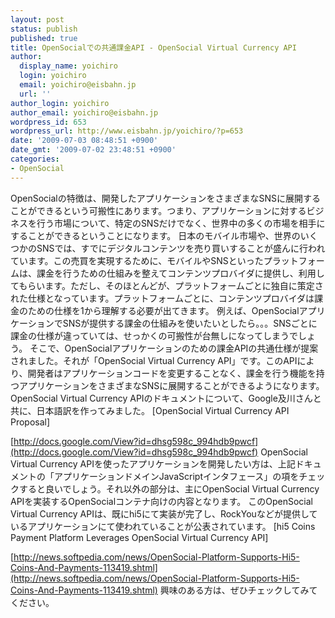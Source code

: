 ```yaml
---
layout: post
status: publish
published: true
title: OpenSocialでの共通課金API - OpenSocial Virtual Currency API
author:
  display_name: yoichiro
  login: yoichiro
  email: yoichiro@eisbahn.jp
  url: ''
author_login: yoichiro
author_email: yoichiro@eisbahn.jp
wordpress_id: 653
wordpress_url: http://www.eisbahn.jp/yoichiro/?p=653
date: '2009-07-03 08:48:51 +0900'
date_gmt: '2009-07-02 23:48:51 +0900'
categories:
- OpenSocial
---
```


OpenSocialの特徴は、開発したアプリケーションをさまざまなSNSに展開することができるという可搬性にあります。つまり、アプリケーションに対するビジネスを行う市場について、特定のSNSだけでなく、世界中の多くの市場を相手にすることができるということになります。
日本のモバイル市場や、世界のいくつかのSNSでは、すでにデジタルコンテンツを売り買いすることが盛んに行われています。この売買を実現するために、モバイルやSNSといったプラットフォームは、課金を行うための仕組みを整えてコンテンツプロバイダに提供し、利用してもらいます。ただし、そのほとんどが、プラットフォームごとに独自に策定された仕様となっています。プラットフォームごとに、コンテンツプロバイダは課金のための仕様を1から理解する必要が出てきます。
例えば、OpenSocialアプリケーションでSNSが提供する課金の仕組みを使いたいとしたら。。。SNSごとに課金の仕様が違っていては、せっかくの可搬性が台無しになってしまうでしょう。
そこで、OpenSocialアプリケーションのための課金APIの共通仕様が提案されました。それが「OpenSocial Virtual Currency API」です。このAPIにより、開発者はアプリケーションコードを変更することなく、課金を行う機能を持つアプリケーションをさまざまなSNSに展開することができるようになります。
OpenSocial Virtual Currency APIのドキュメントについて、Google及川さんと共に、日本語訳を作ってみました。
[OpenSocial Virtual Currency API Proposal]

[http://docs.google.com/View?id=dhsg598c_994hdb9pwcf](http://docs.google.com/View?id=dhsg598c_994hdb9pwcf)
OpenSocial Virtual Currency APIを使ったアプリケーションを開発したい方は、上記ドキュメントの「アプリケーションドメインJavaScriptインタフェース」の項をチェックすると良いでしょう。それ以外の部分は、主にOpenSocial Virtual Currency APIを実装するOpenSocialコンテナ向けの内容となります。
このOpenSocial Virtual Currency APIは、既にhi5にて実装が完了し、RockYouなどが提供しているアプリケーションにて使われていることが公表されています。
[hi5 Coins Payment Platform Leverages OpenSocial Virtual Currency API]

[http://news.softpedia.com/news/OpenSocial-Platform-Supports-Hi5-Coins-And-Payments-113419.shtml](http://news.softpedia.com/news/OpenSocial-Platform-Supports-Hi5-Coins-And-Payments-113419.shtml)
興味のある方は、ぜひチェックしてみてください。

